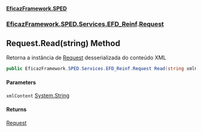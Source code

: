 #### [EficazFramework.SPED](EficazFrameworkSPED.md 'EficazFramework SPED')
### [EficazFramework.SPED.Services.EFD_Reinf](EficazFramework.SPED.Services.EFD_Reinf.md 'EficazFramework.SPED.Services.EFD_Reinf').[Request](EficazFramework.SPED.Services.EFD_Reinf/Request.md 'EficazFramework.SPED.Services.EFD_Reinf.Request')

## Request.Read(string) Method

Retorna a instância de [Request](EficazFramework.SPED.Services.EFD_Reinf/Request.md 'EficazFramework.SPED.Services.EFD_Reinf.Request') desserializada do conteúdo XML

```csharp
public EficazFramework.SPED.Services.EFD_Reinf.Request Read(string xmlContent);
```
#### Parameters

<a name='EficazFramework.SPED.Services.EFD_Reinf.Request.Read(string).xmlContent'></a>

`xmlContent` [System.String](https://docs.microsoft.com/en-us/dotnet/api/System.String 'System.String')

#### Returns
[Request](EficazFramework.SPED.Services.EFD_Reinf/Request.md 'EficazFramework.SPED.Services.EFD_Reinf.Request')